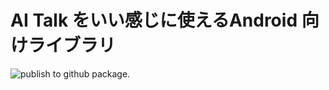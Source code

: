 # AI Talk をいい感じに使えるAndroid 向けライブラリ

![publish to github package.](https://github.com/fumiya-kume/atalk_droid/workflows/publish%20to%20github%20package./badge.svg)
